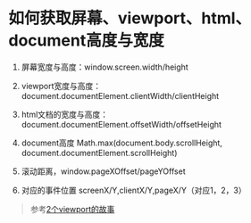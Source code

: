 # 如何获取屏幕、viewport、html、document高度与宽度
1. 屏幕宽度与高度：window.screen.width/height
2. viewport宽度与高度：document.documentElement.clientWidth/clientHeight
3. html文档的宽度与高度：document.documentElement.offsetWidth/offsetHeight
4. document高度 Math.max(document.body.scrollHeight, 
                        document.documentElement.scrollHeight)

5. 滚动距离，window.pageXOffset/pageYOffset
6. 对应的事件位置 screenX/Y,clientX/Y,pageX/Y（对应1，2，3）

> 参考[2个viewport的故事](http://weizhifeng.net/viewports.html)



